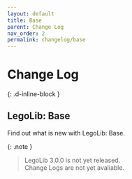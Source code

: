 ```yaml
---
layout: default
title: Base
parent: Change Log
nav_order: 2
permalink: changelog/base
---
```

# Change Log
{: .d-inline-block }  

## LegoLib: Base  

Find out what is new with LegoLib: Base.  

{: .note }  
> LegoLib 3.0.0 is not yet released.  
> Change Logs are not yet avaliable.   

